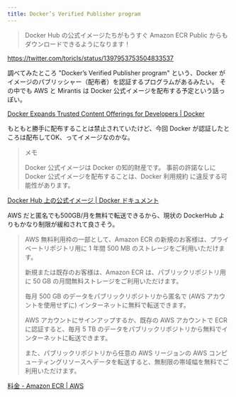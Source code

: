```yaml
---
title: Docker’s Verified Publisher program
---
```


> Docker Hub の公式イメージたちがもうすぐ Amazon ECR Public からもダウンロードできるようになります！

https://twitter.com/toricls/status/1397953753504833537

調べてみたところ "Docker’s Verified Publisher program" という、Docker がイメージのパブリッシャー（配布者）を認証するプログラムがあるみたい。
その中でも AWS と Mirantis は Docker 公式イメージを配布する予定という話っぽい。

[Docker Expands Trusted Content Offerings for Developers | Docker](https://www.docker.com/press-release/docker-expands-trusted-content-offerings)

もともと勝手に配布することは禁止されていたけど、今回 Docker が認証したところは配布してOK、ってイメージなのかな。

> メモ
> 
> Docker 公式イメージは Docker の知的財産です。 事前の許諾なしに Docker 公式イメージを配布することは、Docker 利用規約 に違反する可能性があります。

[Docker Hub 上の公式イメージ | Docker ドキュメント](https://matsuand.github.io/docs.docker.jp.onthefly/docker-hub/official_images/)

AWS だと匿名でも500GB/月を無料で転送できるから、現状の DockerHub よりもかなり制限が緩和されて良さそう。

> AWS 無料利用枠の一部として、Amazon ECR の新規のお客様は、プライベートリポジトリ用に 1 年間 500 MB のストレージをご利用いただけます。
>
> 新規または既存のお客様は、Amazon ECR は、パブリックリポジトリ用に 50 GB の月間無料ストレージをご利用いただけます。
>
> 毎月 500 GB のデータをパブリックリポジトリから匿名で (AWS アカウントを使用せずに) インターネットに無料で転送できます。
>
> AWS アカウントにサインアップするか、既存の AWS アカウントで ECR に認証すると、毎月 5 TB のデータをパブリックリポジトリから無料でインターネットに転送できます。
>
> また、パブリックリポジトリから任意の AWS リージョンの AWS コンピューティングリソースへデータを転送すると、無制限の帯域幅を無料でご利用いただけます。

[料金 - Amazon ECR | AWS](https://aws.amazon.com/jp/ecr/pricing/)
